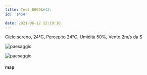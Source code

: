 ```yaml
---
title: Test 600D&#43;
id: '1454'

date: 2021-06-12 12:18:16
---
```


Cielo sereno, 24°C, Percepito 24°C, Umidità 50%, Vento 2m/s da S

![paesaggio](/images/2021/08/IMG_4052_hu57d8adfa6e854193c98fa015b6dc3107_336151_700x0_resize_q75_box.jpg)

![paesaggio](/images/2021/08/IMG_4054_hu4a4d5ff12a0604131e2d0684592ff4c3_510999_700x0_resize_q75_box.jpg)

<!-- ![image](/images/2021/08/20210612-activity-map_hu5d072db7e3de898e2993ee7addb43f12_64676_700x0_resize_box_3.png) -->

#### map
